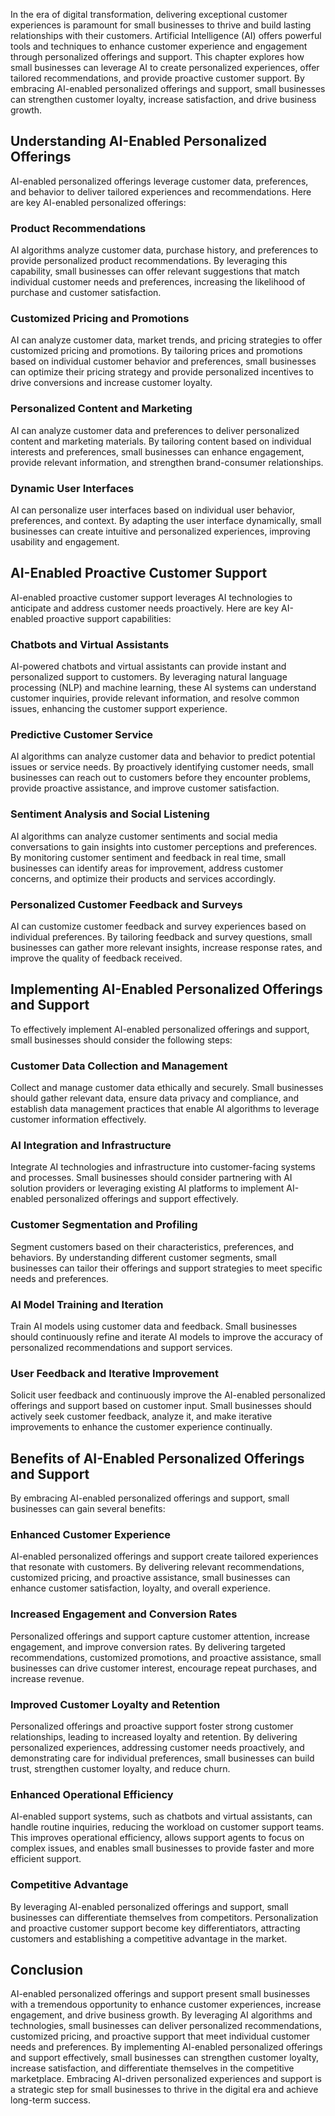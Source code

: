 
In the era of digital transformation, delivering exceptional customer experiences is paramount for small businesses to thrive and build lasting relationships with their customers. Artificial Intelligence (AI) offers powerful tools and techniques to enhance customer experience and engagement through personalized offerings and support. This chapter explores how small businesses can leverage AI to create personalized experiences, offer tailored recommendations, and provide proactive customer support. By embracing AI-enabled personalized offerings and support, small businesses can strengthen customer loyalty, increase satisfaction, and drive business growth.

## Understanding AI-Enabled Personalized Offerings

AI-enabled personalized offerings leverage customer data, preferences, and behavior to deliver tailored experiences and recommendations. Here are key AI-enabled personalized offerings:

### Product Recommendations

AI algorithms analyze customer data, purchase history, and preferences to provide personalized product recommendations. By leveraging this capability, small businesses can offer relevant suggestions that match individual customer needs and preferences, increasing the likelihood of purchase and customer satisfaction.

### Customized Pricing and Promotions

AI can analyze customer data, market trends, and pricing strategies to offer customized pricing and promotions. By tailoring prices and promotions based on individual customer behavior and preferences, small businesses can optimize their pricing strategy and provide personalized incentives to drive conversions and increase customer loyalty.

### Personalized Content and Marketing

AI can analyze customer data and preferences to deliver personalized content and marketing materials. By tailoring content based on individual interests and preferences, small businesses can enhance engagement, provide relevant information, and strengthen brand-consumer relationships.

### Dynamic User Interfaces

AI can personalize user interfaces based on individual user behavior, preferences, and context. By adapting the user interface dynamically, small businesses can create intuitive and personalized experiences, improving usability and engagement.

## AI-Enabled Proactive Customer Support

AI-enabled proactive customer support leverages AI technologies to anticipate and address customer needs proactively. Here are key AI-enabled proactive support capabilities:

### Chatbots and Virtual Assistants

AI-powered chatbots and virtual assistants can provide instant and personalized support to customers. By leveraging natural language processing (NLP) and machine learning, these AI systems can understand customer inquiries, provide relevant information, and resolve common issues, enhancing the customer support experience.

### Predictive Customer Service

AI algorithms can analyze customer data and behavior to predict potential issues or service needs. By proactively identifying customer needs, small businesses can reach out to customers before they encounter problems, provide proactive assistance, and improve customer satisfaction.

### Sentiment Analysis and Social Listening

AI algorithms can analyze customer sentiments and social media conversations to gain insights into customer perceptions and preferences. By monitoring customer sentiment and feedback in real time, small businesses can identify areas for improvement, address customer concerns, and optimize their products and services accordingly.

### Personalized Customer Feedback and Surveys

AI can customize customer feedback and survey experiences based on individual preferences. By tailoring feedback and survey questions, small businesses can gather more relevant insights, increase response rates, and improve the quality of feedback received.

## Implementing AI-Enabled Personalized Offerings and Support

To effectively implement AI-enabled personalized offerings and support, small businesses should consider the following steps:

### Customer Data Collection and Management

Collect and manage customer data ethically and securely. Small businesses should gather relevant data, ensure data privacy and compliance, and establish data management practices that enable AI algorithms to leverage customer information effectively.

### AI Integration and Infrastructure

Integrate AI technologies and infrastructure into customer-facing systems and processes. Small businesses should consider partnering with AI solution providers or leveraging existing AI platforms to implement AI-enabled personalized offerings and support effectively.

### Customer Segmentation and Profiling

Segment customers based on their characteristics, preferences, and behaviors. By understanding different customer segments, small businesses can tailor their offerings and support strategies to meet specific needs and preferences.

### AI Model Training and Iteration

Train AI models using customer data and feedback. Small businesses should continuously refine and iterate AI models to improve the accuracy of personalized recommendations and support services.

### User Feedback and Iterative Improvement

Solicit user feedback and continuously improve the AI-enabled personalized offerings and support based on customer input. Small businesses should actively seek customer feedback, analyze it, and make iterative improvements to enhance the customer experience continually.

## Benefits of AI-Enabled Personalized Offerings and Support

By embracing AI-enabled personalized offerings and support, small businesses can gain several benefits:

### Enhanced Customer Experience

AI-enabled personalized offerings and support create tailored experiences that resonate with customers. By delivering relevant recommendations, customized pricing, and proactive assistance, small businesses can enhance customer satisfaction, loyalty, and overall experience.

### Increased Engagement and Conversion Rates

Personalized offerings and support capture customer attention, increase engagement, and improve conversion rates. By delivering targeted recommendations, customized promotions, and proactive assistance, small businesses can drive customer interest, encourage repeat purchases, and increase revenue.

### Improved Customer Loyalty and Retention

Personalized offerings and proactive support foster strong customer relationships, leading to increased loyalty and retention. By delivering personalized experiences, addressing customer needs proactively, and demonstrating care for individual preferences, small businesses can build trust, strengthen customer loyalty, and reduce churn.

### Enhanced Operational Efficiency

AI-enabled support systems, such as chatbots and virtual assistants, can handle routine inquiries, reducing the workload on customer support teams. This improves operational efficiency, allows support agents to focus on complex issues, and enables small businesses to provide faster and more efficient support.

### Competitive Advantage

By leveraging AI-enabled personalized offerings and support, small businesses can differentiate themselves from competitors. Personalization and proactive customer support become key differentiators, attracting customers and establishing a competitive advantage in the market.

## Conclusion

AI-enabled personalized offerings and support present small businesses with a tremendous opportunity to enhance customer experiences, increase engagement, and drive business growth. By leveraging AI algorithms and technologies, small businesses can deliver personalized recommendations, customized pricing, and proactive support that meet individual customer needs and preferences. By implementing AI-enabled personalized offerings and support effectively, small businesses can strengthen customer loyalty, increase satisfaction, and differentiate themselves in the competitive marketplace. Embracing AI-driven personalized experiences and support is a strategic step for small businesses to thrive in the digital era and achieve long-term success.
